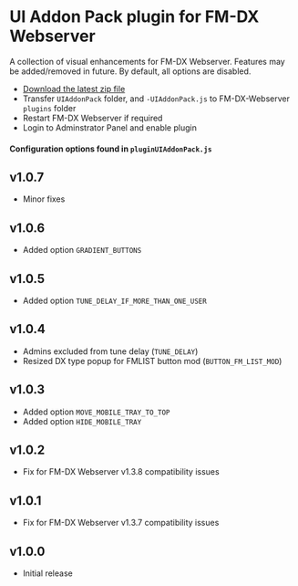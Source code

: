 # UI Addon Pack plugin for FM-DX Webserver

A collection of visual enhancements for FM-DX Webserver. Features may be added/removed in future. By default, all options are disabled.

* [Download the latest zip file](https://github.com/AmateurAudioDude/FM-DX-Webserver-Plugin-UI-Addon-Pack/archive/refs/heads/main.zip)
* Transfer `UIAddonPack` folder, and `-UIAddonPack.js` to FM-DX-Webserver `plugins` folder
* Restart FM-DX Webserver if required
* Login to Adminstrator Panel and enable plugin

#### Configuration options found in `pluginUIAddonPack.js`

v1.0.7
------
* Minor fixes

v1.0.6
------
* Added option `GRADIENT_BUTTONS`

v1.0.5
------
* Added option `TUNE_DELAY_IF_MORE_THAN_ONE_USER`

v1.0.4
------
* Admins excluded from tune delay (`TUNE_DELAY`)
* Resized DX type popup for FMLIST button mod (`BUTTON_FM_LIST_MOD`)

v1.0.3
------
* Added option `MOVE_MOBILE_TRAY_TO_TOP`
* Added option `HIDE_MOBILE_TRAY`

v1.0.2
------
* Fix for FM-DX Webserver v1.3.8 compatibility issues

v1.0.1
------
* Fix for FM-DX Webserver v1.3.7 compatibility issues

v1.0.0
------
* Initial release
